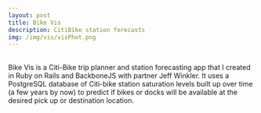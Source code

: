 ```yaml
---
layout: post
title: Bike Vis
description: CitiBike station forecasts
img: /img/vis/visPhot.png
---
```

<div class="img_row">
	<img class="col three" src="{{ site.baseurl }}/img/vis/visg1.gif" alt="" title="bike vis trip planner"/>

</div>
<br>
Bike Vis is a Citi-Bike trip planner and station forecasting app that I created in Ruby on Rails and BackboneJS with partner Jeff Winkler. It uses a PostgreSQL database of Citi-bike station saturation levels built up over time (a few years by now) to predict if bikes or docks will be available at the desired pick up or destination location.






